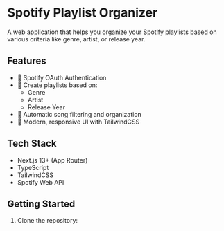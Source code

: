 # Spotify Playlist Organizer

A web application that helps you organize your Spotify playlists based on various criteria like genre, artist, or release year.

## Features

- 🔐 Spotify OAuth Authentication
- 📝 Create playlists based on:
  - Genre
  - Artist
  - Release Year
- 🎵 Automatic song filtering and organization
- 🎨 Modern, responsive UI with TailwindCSS

## Tech Stack

- Next.js 13+ (App Router)
- TypeScript
- TailwindCSS
- Spotify Web API

## Getting Started

1. Clone the repository:
